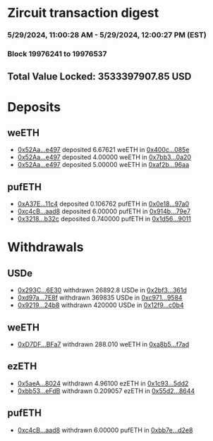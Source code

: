 # Zircuit transaction digest
### 5/29/2024, 11:00:28 AM - 5/29/2024, 12:00:27 PM (EST)
### Block 19976241 to 19976537

## Total Value Locked: 3533397907.85 USD

# Deposits
## weETH
- [0x52Aa...e497](https://etherscan.io/address/0x52Aa899454998Be5b000Ad077a46Bbe360F4e497) deposited 6.67621 weETH in [0x400c...085e](https://etherscan.io/tx/0x52Aa899454998Be5b000Ad077a46Bbe360F4e497)
- [0x52Aa...e497](https://etherscan.io/address/0x52Aa899454998Be5b000Ad077a46Bbe360F4e497) deposited 4.00000 weETH in [0x7bb3...0a20](https://etherscan.io/tx/0x52Aa899454998Be5b000Ad077a46Bbe360F4e497)
- [0x52Aa...e497](https://etherscan.io/address/0x52Aa899454998Be5b000Ad077a46Bbe360F4e497) deposited 5.00000 weETH in [0xaf2b...96aa](https://etherscan.io/tx/0x52Aa899454998Be5b000Ad077a46Bbe360F4e497)
## pufETH
- [0xA37E...11c4](https://etherscan.io/address/0xA37Eba4f2480c5D44582d8f28B6dAc5eC3D711c4) deposited 0.106762 pufETH in [0x0e18...97a0](https://etherscan.io/tx/0xA37Eba4f2480c5D44582d8f28B6dAc5eC3D711c4)
- [0xc4cB...aad8](https://etherscan.io/address/0xc4cB024d4Fab16186B8bE8C0a5780CAA172Daad8) deposited 6.00000 pufETH in [0x914b...79e7](https://etherscan.io/tx/0xc4cB024d4Fab16186B8bE8C0a5780CAA172Daad8)
- [0x3218...b32c](https://etherscan.io/address/0x321836FcFfB36dd41A7D47eA2fFd9Eb7Edbfb32c) deposited 0.740000 pufETH in [0x1d56...9011](https://etherscan.io/tx/0x321836FcFfB36dd41A7D47eA2fFd9Eb7Edbfb32c)
# Withdrawals
## USDe
- [0x293C...6E30](https://etherscan.io/address/0x293C6937D8D82e05B01335F7B33FBA0c8e256E30) withdrawn 26892.8 USDe in [0x2bf3...361d](https://etherscan.io/tx/0x293C6937D8D82e05B01335F7B33FBA0c8e256E30)
- [0xd97a...7E8f](https://etherscan.io/address/0xd97a2f65F89F99CE03cA8F3fD2431D053d387E8f) withdrawn 369835 USDe in [0xc971...9584](https://etherscan.io/tx/0xd97a2f65F89F99CE03cA8F3fD2431D053d387E8f)
- [0x9219...24b8](https://etherscan.io/address/0x9219E5840B07351a6525FE958603Bd0986cB24b8) withdrawn 420000 USDe in [0x12f9...c0b4](https://etherscan.io/tx/0x9219E5840B07351a6525FE958603Bd0986cB24b8)
## weETH
- [0xD7DF...BFa7](https://etherscan.io/address/0xD7DF7E085214743530afF339aFC420c7c720BFa7) withdrawn 288.010 weETH in [0xa8b5...f7ad](https://etherscan.io/tx/0xD7DF7E085214743530afF339aFC420c7c720BFa7)
## ezETH
- [0x5aeA...8024](https://etherscan.io/address/0x5aeAf5BBBa59A12E2dF690B280a33D040b288024) withdrawn 4.96100 ezETH in [0x1c93...5dd2](https://etherscan.io/tx/0x5aeAf5BBBa59A12E2dF690B280a33D040b288024)
- [0xbb53...eFdB](https://etherscan.io/address/0xbb53C9EDF4FE068bff99c8594675F70240e4eFdB) withdrawn 0.209057 ezETH in [0x55d2...8644](https://etherscan.io/tx/0xbb53C9EDF4FE068bff99c8594675F70240e4eFdB)
## pufETH
- [0xc4cB...aad8](https://etherscan.io/address/0xc4cB024d4Fab16186B8bE8C0a5780CAA172Daad8) withdrawn 6.00000 pufETH in [0xbb7e...d2e8](https://etherscan.io/tx/0xc4cB024d4Fab16186B8bE8C0a5780CAA172Daad8)
